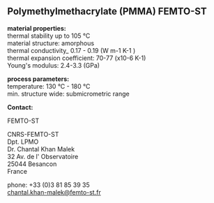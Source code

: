 ## Polymethylmethacrylate (PMMA) FEMTO-ST

__material properties:__  
thermal stability up to	105 °C  
material structure:	amorphous  
thermal conductivity_	0.17 - 0.19 (W m-1 K-1 )  
thermal expansion coefficient:	70-77 (x10-6 K-1)  
Young's modulus: 	2.4-3.3 (GPa)  


	
__process parameters:__  	
temperature:	130 °C - 180 °C  	
min. structure wide:	submicrometric range
<!--break-->
__Contact:__

FEMTO-ST

CNRS-FEMTO-ST  
Dpt. LPMO  
Dr. Chantal Khan Malek  
32 Av. de l' Observatoire  
25044 Besancon  
France  

phone: +33 (0)3 81 85 39 35  
chantal.khan-malek@femto-st.fr